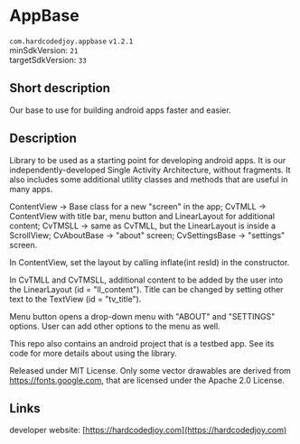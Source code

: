 # AppBase

<code>com.hardcodedjoy.appbase</code> <code>v1.2.1</code><br/>
minSdkVersion: <code>21</code><br/>
targetSdkVersion: <code>33</code><br/>

## Short description

Our base to use for building android apps faster and easier.


## Description

Library to be used as a starting point for developing android apps.
It is our independently-developed Single Activity Architecture, without fragments.
It also includes some additional utility classes and methods that are useful in many apps.


ContentView -> Base class for a new "screen" in the app;
CvTMLL -> ContentView with title bar, menu button and LinearLayout for additional content;
CvTMSLL -> same as CvTMLL, but the LinearLayout is inside a ScrollView;
CvAboutBase -> "about" screen;
CvSettingsBase -> "settings" screen.

In ContentView, set the layout by calling inflate(int resId) in the constructor.

In CvTMLL and CvTMSLL, additional content to be added by the user into the LinearLayout (id = "ll_content").
Title can be changed by setting other text to the TextView (id = "tv_title").

Menu button opens a drop-down menu with "ABOUT" and "SETTINGS" options.
User can add other options to the menu as well.

This repo also contains an android project that is a testbed app. See its code for more details about using the library.

Released under MIT License.
Only some vector drawables are derived from https://fonts.google.com, that are licensed under the Apache 2.0 License.


## Links

developer website: [https://hardcodedjoy.com](https://hardcodedjoy.com)<br/>

